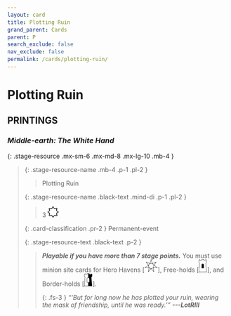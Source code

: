 ```yaml
---
layout: card
title: Plotting Ruin
grand_parent: Cards
parent: P
search_exclude: false
nav_exclude: false
permalink: /cards/plotting-ruin/
---
```


# Plotting Ruin


## PRINTINGS


### _Middle-earth: The White Hand_

{: .stage-resource .mx-sm-6 .mx-md-8 .mx-lg-10 .mb-4 }
> {: .stage-resource-name .mb-4 .p-1 .pl-2 }
> > <div class="card-mp"></div>
> > <div class="card-name">Plotting Ruin</div>
>
> {: .stage-resource-name .black-text .mind-di .p-1 .pl-2 }
> > 3 ![](/assets/images/stage-point.svg)
>
> {: .card-classification .pr-2 }
> Permanent-event
>
> {: .stage-resource-text .black-text .p-2 }
> > ***Playable if you have more than 7 stage points.*** You must use minion site cards for Hero Havens <nobr>[<img src="/assets/images/free-haven.svg">]</nobr>, Free-holds <nobr>[<img src="/assets/images/free-hold.svg">]</nobr>, and Border-holds <nobr>[<img src="/assets/images/border-hold.svg">]</nobr>. 
> > 
> > {: .fs-3 } 
> > _“‘But for long now he has plotted your ruin, wearing the mask of friendship, until he was ready.’”_ ***---&#65279;LotRIII*** 
> 
